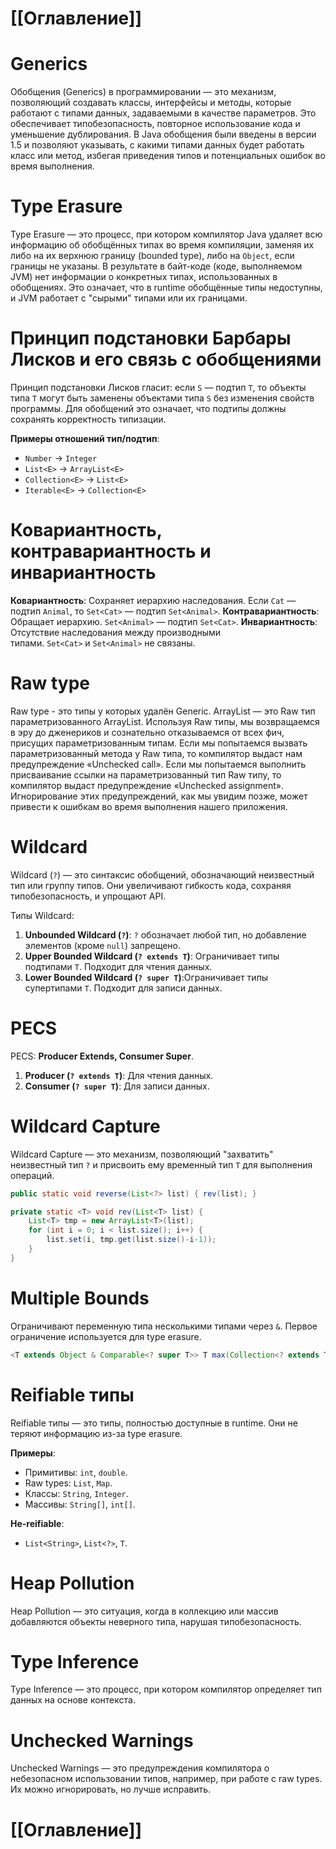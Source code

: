 # [[Оглавление]]

# Generics

Обобщения (Generics) в программировании — это механизм, позволяющий создавать классы, интерфейсы и методы, которые работают с типами данных, задаваемыми в качестве параметров. Это обеспечивает типобезопасность, повторное использование кода и уменьшение дублирования. В Java обобщения были введены в версии 1.5 и позволяют указывать, с какими типами данных будет работать класс или метод, избегая приведения типов и потенциальных ошибок во время выполнения.

# Type Erasure

Type Erasure — это процесс, при котором компилятор Java удаляет всю информацию об обобщённых типах во время компиляции, заменяя их либо на их верхнюю границу (bounded type), либо на `Object`, если границы не указаны. В результате в байт-коде (коде, выполняемом JVM) нет информации о конкретных типах, использованных в обобщениях. Это означает, что в runtime обобщённые типы недоступны, и JVM работает с "сырыми" типами или их границами.

# Принцип подстановки Барбары Лисков и его связь с обобщениями

Принцип подстановки Лисков гласит: если `S` — подтип `T`, то объекты типа `T` могут быть заменены объектами типа `S` без изменения свойств программы. Для обобщений это означает, что подтипы должны сохранять корректность типизации.

**Примеры отношений тип/подтип**:
- `Number` → `Integer`
- `List<E>` → `ArrayList<E>`
- `Collection<E>` → `List<E>`
- `Iterable<E>` → `Collection<E>`

# Ковариантность, контравариантность и инвариантность

**Ковариантность**: Сохраняет иерархию наследования. Если `Cat` — подтип `Animal`, то `Set<Cat>` — подтип `Set<Animal>`.
**Контравариантность**: Обращает иерархию. `Set<Animal>` — подтип `Set<Cat>`.
**Инвариантность**: Отсутствие наследования между производными типами. `Set<Cat>` и `Set<Animal>` не связаны.

# Raw type

Raw type - это типы у которых удалён Generic.
ArrayList — это Raw тип параметризованного ArrayList. Используя Raw типы, мы возвращаемся в эру до дженериков и сознательно отказываемся от всех фич, присущих параметризованным типам. Если мы попытаемся вызвать параметризованный метода у Raw типа, то компилятор выдаст нам предупреждение «Unchecked call». Если мы попытаемся выполнить присваивание ссылки на параметризованный тип Raw типу, то компилятор выдаст предупреждение «Unchecked assignment». Игнорирование этих предупреждений, как мы увидим позже, может привести к ошибкам во время выполнения нашего приложения.

# Wildcard

Wildcard (`?`) — это синтаксис обобщений, обозначающий неизвестный тип или группу типов. Они увеличивают гибкость кода, сохраняя типобезопасность, и упрощают API.

Типы Wildcard:
1. **Unbounded Wildcard (`?`)**: `?` обозначает любой тип, но добавление элементов (кроме `null`) запрещено.
2. **Upper Bounded Wildcard (`? extends T`)**: Ограничивает типы подтипами `T`. Подходит для чтения данных.
3. **Lower Bounded Wildcard (`? super T`)**:Ограничивает типы супертипами `T`. Подходит для записи данных.

# PECS

PECS: **Producer Extends, Consumer Super**.
1. **Producer (`? extends T`)**: Для чтения данных.
2. **Consumer (`? super T`)**: Для записи данных.

# Wildcard Capture

Wildcard Capture — это механизм, позволяющий "захватить" неизвестный тип `?` и присвоить ему временный тип `T` для выполнения операций.

```java
public static void reverse(List<?> list) { rev(list); }

private static <T> void rev(List<T> list) {
    List<T> tmp = new ArrayList<T>(list);
    for (int i = 0; i < list.size(); i++) {
        list.set(i, tmp.get(list.size()-i-1));
    }
}
```

# Multiple Bounds

Ограничивают переменную типа несколькими типами через `&`. Первое ограничение используется для type erasure.

```java
<T extends Object & Comparable<? super T>> T max(Collection<? extends T> coll)
```


# Reifiable типы

Reifiable типы — это типы, полностью доступные в runtime. Они не теряют информацию из-за type erasure.

**Примеры**:

- Примитивы: `int`, `double`.
- Raw types: `List`, `Map`.
- Классы: `String`, `Integer`.
- Массивы: `String[]`, `int[]`.

**Не-reifiable**:

- `List<String>`, `List<?>`, `T`.

# Heap Pollution

Heap Pollution — это ситуация, когда в коллекцию или массив добавляются объекты неверного типа, нарушая типобезопасность.

# Type Inference

Type Inference — это процесс, при котором компилятор определяет тип данных на основе контекста.
# Unchecked Warnings

Unchecked Warnings — это предупреждения компилятора о небезопасном использовании типов, например, при работе с raw types. Их можно игнорировать, но лучше исправить.

# [[Оглавление]]